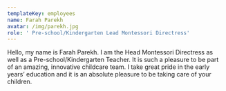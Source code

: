 ```yaml
---
templateKey: employees
name: Farah Parekh
avatar: /img/parekh.jpg
role: ' Pre-school/Kindergarten Lead Montessori Directress'
---
```

Hello, my name is Farah Parekh. I am the Head Montessori Directress as well as a Pre-school/Kindergarten Teacher. It is such a pleasure to be part of an amazing, innovative childcare team. I take great pride in the early years’ education and it is an absolute pleasure to be taking care of your children.
